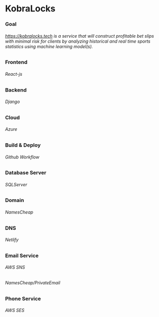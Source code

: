 # KobraLocks
### Goal
###### https://kobralocks.tech is a service that will construct profitable bet slips with minimal risk for clients by analyzing historical and real time sports statistics using machine learning model(s).
### Frontend
###### React-js
### Backend
###### Django
### Cloud
###### Azure
### Build & Deploy
###### Github Workflow
### Database Server
###### SQLServer
### Domain
###### NamesCheap
### DNS
###### Netlify
### Email Service
###### AWS SNS
###### NamesCheap/PrivateEmail
### Phone Service
###### AWS SES
